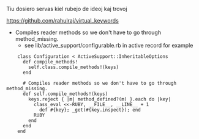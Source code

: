 Tiu dosiero servas kiel rubejo de ideoj kaj trovoj

https://github.com/rahulraj/virtual_keywords

- Compiles reader methods so we don't have to go through method_missing.
  - see  lib/active_support/configurable.rb in active record for example
```
    class Configuration < ActiveSupport::InheritableOptions
      def compile_methods!
        self.class.compile_methods!(keys)
      end

      # Compiles reader methods so we don't have to go through method_missing.
      def self.compile_methods!(keys)
        keys.reject { |m| method_defined?(m) }.each do |key|
          class_eval <<-RUBY, __FILE__, __LINE__ + 1
            def #{key}; _get(#{key.inspect}); end
          RUBY
        end
      end
    end
```

